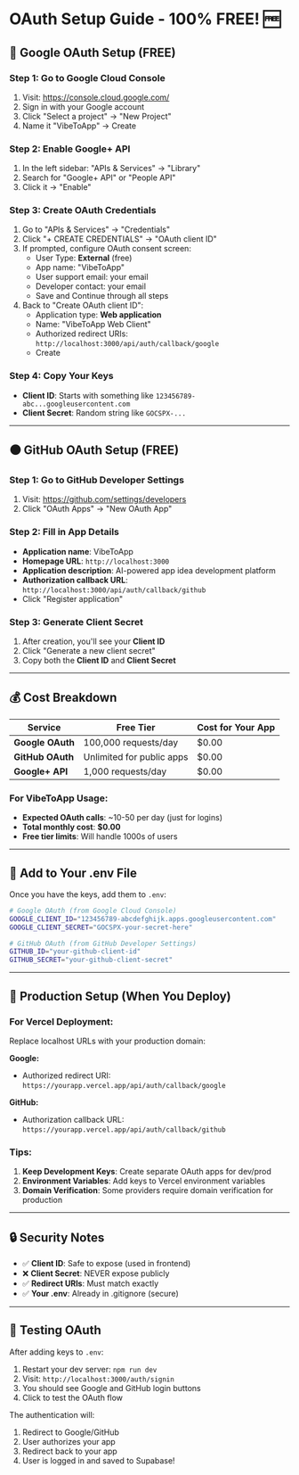 # OAuth Setup Guide - 100% FREE! 🆓

## 🔵 Google OAuth Setup (FREE)

### Step 1: Go to Google Cloud Console
1. Visit: https://console.cloud.google.com/
2. Sign in with your Google account
3. Click "Select a project" → "New Project"
4. Name it "VibeToApp" → Create

### Step 2: Enable Google+ API
1. In the left sidebar: "APIs & Services" → "Library"
2. Search for "Google+ API" or "People API"
3. Click it → "Enable"

### Step 3: Create OAuth Credentials
1. Go to "APIs & Services" → "Credentials"
2. Click "+ CREATE CREDENTIALS" → "OAuth client ID"
3. If prompted, configure OAuth consent screen:
   - User Type: **External** (free)
   - App name: "VibeToApp"
   - User support email: your email
   - Developer contact: your email
   - Save and Continue through all steps
4. Back to "Create OAuth client ID":
   - Application type: **Web application**
   - Name: "VibeToApp Web Client"
   - Authorized redirect URIs: `http://localhost:3000/api/auth/callback/google`
   - Create

### Step 4: Copy Your Keys
- **Client ID**: Starts with something like `123456789-abc...googleusercontent.com`
- **Client Secret**: Random string like `GOCSPX-...`

---

## ⚫ GitHub OAuth Setup (FREE)

### Step 1: Go to GitHub Developer Settings
1. Visit: https://github.com/settings/developers
2. Click "OAuth Apps" → "New OAuth App"

### Step 2: Fill in App Details
- **Application name**: VibeToApp
- **Homepage URL**: `http://localhost:3000`
- **Application description**: AI-powered app idea development platform
- **Authorization callback URL**: `http://localhost:3000/api/auth/callback/github`
- Click "Register application"

### Step 3: Generate Client Secret
1. After creation, you'll see your **Client ID**
2. Click "Generate a new client secret"
3. Copy both the **Client ID** and **Client Secret**

---

## 💰 Cost Breakdown

| Service | Free Tier | Cost for Your App |
|---------|-----------|-------------------|
| **Google OAuth** | 100,000 requests/day | $0.00 |
| **GitHub OAuth** | Unlimited for public apps | $0.00 |
| **Google+ API** | 1,000 requests/day | $0.00 |

### For VibeToApp Usage:
- **Expected OAuth calls**: ~10-50 per day (just for logins)
- **Total monthly cost**: **$0.00**
- **Free tier limits**: Will handle 1000s of users

---

## 🔧 Add to Your .env File

Once you have the keys, add them to `.env`:

```bash
# Google OAuth (from Google Cloud Console)
GOOGLE_CLIENT_ID="123456789-abcdefghijk.apps.googleusercontent.com"
GOOGLE_CLIENT_SECRET="GOCSPX-your-secret-here"

# GitHub OAuth (from GitHub Developer Settings)
GITHUB_ID="your-github-client-id"
GITHUB_SECRET="your-github-client-secret"
```

---

## 🚀 Production Setup (When You Deploy)

### For Vercel Deployment:
Replace localhost URLs with your production domain:

**Google:**
- Authorized redirect URI: `https://yourapp.vercel.app/api/auth/callback/google`

**GitHub:**
- Authorization callback URL: `https://yourapp.vercel.app/api/auth/callback/github`

### Tips:
1. **Keep Development Keys**: Create separate OAuth apps for dev/prod
2. **Environment Variables**: Add keys to Vercel environment variables
3. **Domain Verification**: Some providers require domain verification for production

---

## 🔒 Security Notes

- ✅ **Client ID**: Safe to expose (used in frontend)
- ❌ **Client Secret**: NEVER expose publicly
- ✅ **Redirect URIs**: Must match exactly
- ✅ **Your .env**: Already in .gitignore (secure)

---

## 🧪 Testing OAuth

After adding keys to `.env`:

1. Restart your dev server: `npm run dev`
2. Visit: `http://localhost:3000/auth/signin`
3. You should see Google and GitHub login buttons
4. Click to test the OAuth flow

The authentication will:
1. Redirect to Google/GitHub
2. User authorizes your app
3. Redirect back to your app
4. User is logged in and saved to Supabase!